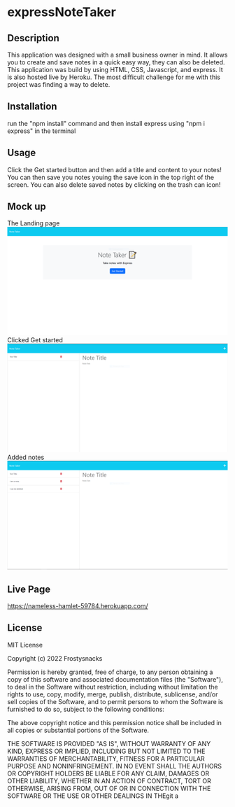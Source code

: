 # expressNoteTaker

## Description
This application was designed with a small business owner in mind. It allows you to create and save notes in a quick easy way, they can also be deleted.
This application was build by using HTML, CSS, Javascript, and express. It is also hosted live by Heroku. The most difficult challenge for me with this project was finding a way to delete.


## Installation
run the "npm install" command and then install express using "npm i express" in the terminal

## Usage
Click the Get started button and then add a title and content to your notes! You can then save you notes youing the save icon in the top right of the screen.
You can also delete saved notes by clicking on the trash can icon!

## Mock up
The Landing page
![alt text](https://github.com/Frostysnacks/expressNoteTaker/blob/main/Media/notetake.PNG)
Clicked Get started
![alt text](https://github.com/Frostysnacks/expressNoteTaker/blob/main/Media/landing.PNG)
Added notes
![alt text](https://github.com/Frostysnacks/expressNoteTaker/blob/main/Media/morenotes.PNG)





## Live Page

https://nameless-hamlet-59784.herokuapp.com/


## License


MIT License

Copyright (c) 2022 Frostysnacks

Permission is hereby granted, free of charge, to any person obtaining a copy
of this software and associated documentation files (the "Software"), to deal
in the Software without restriction, including without limitation the rights
to use, copy, modify, merge, publish, distribute, sublicense, and/or sell
copies of the Software, and to permit persons to whom the Software is
furnished to do so, subject to the following conditions:

The above copyright notice and this permission notice shall be included in all
copies or substantial portions of the Software.

THE SOFTWARE IS PROVIDED "AS IS", WITHOUT WARRANTY OF ANY KIND, EXPRESS OR
IMPLIED, INCLUDING BUT NOT LIMITED TO THE WARRANTIES OF MERCHANTABILITY,
FITNESS FOR A PARTICULAR PURPOSE AND NONINFRINGEMENT. IN NO EVENT SHALL THE
AUTHORS OR COPYRIGHT HOLDERS BE LIABLE FOR ANY CLAIM, DAMAGES OR OTHER
LIABILITY, WHETHER IN AN ACTION OF CONTRACT, TORT OR OTHERWISE, ARISING FROM,
OUT OF OR IN CONNECTION WITH THE SOFTWARE OR THE USE OR OTHER DEALINGS IN THEgit a
